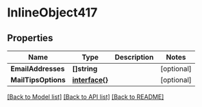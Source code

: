 # InlineObject417

## Properties

Name | Type | Description | Notes
------------ | ------------- | ------------- | -------------
**EmailAddresses** | **[]string** |  | [optional] 
**MailTipsOptions** | [**interface{}**](.md) |  | [optional] 

[[Back to Model list]](../README.md#documentation-for-models) [[Back to API list]](../README.md#documentation-for-api-endpoints) [[Back to README]](../README.md)


